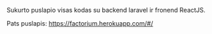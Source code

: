 Sukurto puslapio visas kodas su backend laravel ir fronend ReactJS.

Pats puslapis: https://factorium.herokuapp.com/#/
